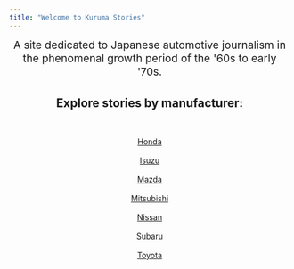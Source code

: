 ```yaml
---
title: "Welcome to Kuruma Stories"
---
```


<p style="text-align: center; font-size: 1.2rem; max-width: 600px; margin: 0 auto 2rem auto;">
  A site dedicated to Japanese automotive journalism in the phenomenal growth period of the '60s to early '70s.
</p>

<h2 style="text-align: center;">Explore stories by manufacturer:</h2><br>

<ul style="list-style-type: none; padding-left: 0; text-align: center;">
  <li><a href="/honda/">Honda</a></li><br>
  <li><a href="/isuzu/">Isuzu</a></li><br>
  <li><a href="/mazda/">Mazda</a></li><br>
  <li><a href="/mitsubishi/">Mitsubishi</a></li><br>
  <li><a href="/nissan/">Nissan</a></li><br>
  <li><a href="/subaru/">Subaru</a></li><br>
  <li><a href="/toyota/">Toyota</a></li><br>
</ul>
